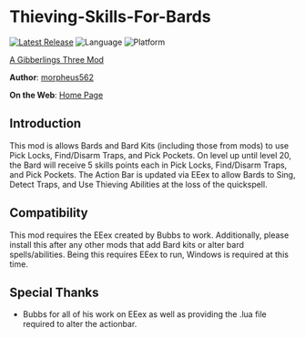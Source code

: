 # Thieving-Skills-For-Bards

[![Latest Release](https://img.shields.io/github/v/release/gibberlings3/Thieving-Skills-For-Bards?include_prereleases)](https://github.com/Gibberlings3/Thieving-Skills-For-Bards/releases/latest)
![Language](https://img.shields.io/static/v1?label=language&message=english&color=informational)
![Platform](https://img.shields.io/static/v1?label=platform&message=windows&color=informational)

[A Gibberlings Three Mod](https://www.gibberlings3.net/)

**Author**: [morpheus562](https://www.gibberlings3.net/profile/11591-morpheus562/)

**On the Web**: [Home Page](https://www.gibberlings3.net/mods/other/thieving-skills-for-bards/)

## Introduction

This mod is allows Bards and Bard Kits (including those from mods) to use Pick Locks, Find/Disarm Traps, and Pick Pockets. On level up until level 20, the Bard will receive 5 skills points each in Pick Locks, Find/Disarm Traps, and Pick Pockets. The Action Bar is updated via EEex to allow Bards to Sing, Detect Traps, and Use Thieving Abilities at the loss of the quickspell.

## Compatibility
This mod requires the EEex created by Bubbs to work. Additionally, please install this after any other mods that add Bard kits or alter bard spells/abilities. Being this requires EEex to run, Windows is required at this time.

## Special Thanks

- Bubbs for all of his work on EEex as well as providing the .lua file required to alter the actionbar.

